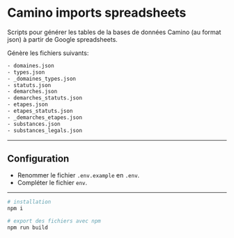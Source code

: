 # Camino imports spreadsheets

Scripts pour générer les tables de la bases de données Camino (au format json) à partir de Google spreadsheets.

Génère les fichiers suivants:

```bash
- domaines.json
- types.json
- _domaines_types.json
- statuts.json
- demarches.json
- demarches_statuts.json
- etapes.json
- etapes_statuts.json
- _demarches_etapes.json
- substances.json
- substances_legals.json
```

---

## Configuration

- Renommer le fichier `.env.example` en `.env`.
- Compléter le fichier `env`.

---

```bash
# installation
npm i

# export des fichiers avec npm
npm run build
```
